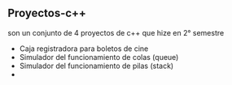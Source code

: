 ## Proyectos-c++
son un conjunto de 4 proyectos de c++ que hize en 2° semestre <br>
<ul>
  <li>
    Caja registradora para boletos de cine
  </li>
  <li>
    Simulador del funcionamiento de colas (queue)
  </li>
  <li>
    Simulador del funcionamiento  de pilas (stack)
  </li>
  <li>
    
  </li>
</ul>
